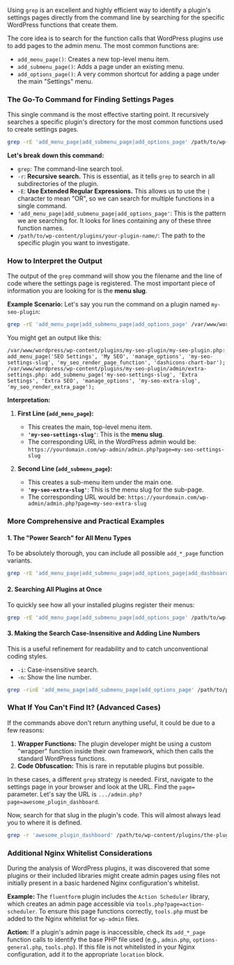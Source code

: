 Using `grep` is an excellent and highly efficient way to identify a plugin's settings pages directly from the command line by searching for the specific WordPress functions that create them.

The core idea is to search for the function calls that WordPress plugins use to add pages to the admin menu. The most common functions are:

*   `add_menu_page()`: Creates a new top-level menu item.
*   `add_submenu_page()`: Adds a page under an existing menu.
*   `add_options_page()`: A very common shortcut for adding a page under the main "Settings" menu.

### The Go-To Command for Finding Settings Pages

This single command is the most effective starting point. It recursively searches a specific plugin's directory for the most common functions used to create settings pages.

```bash
grep -rE 'add_menu_page|add_submenu_page|add_options_page' /path/to/wp-content/plugins/your-plugin-name/
```

**Let's break down this command:**

*   `grep`: The command-line search tool.
*   `-r`: **Recursive search.** This is essential, as it tells `grep` to search in all subdirectories of the plugin.
*   `-E`: **Use Extended Regular Expressions.** This allows us to use the `|` character to mean "OR", so we can search for multiple functions in a single command.
*   `'add_menu_page|add_submenu_page|add_options_page'`: This is the pattern we are searching for. It looks for lines containing any of these three function names.
*   `/path/to/wp-content/plugins/your-plugin-name/`: The path to the specific plugin you want to investigate.

### How to Interpret the Output

The output of the `grep` command will show you the filename and the line of code where the settings page is registered. The most important piece of information you are looking for is the **menu slug**.

**Example Scenario:**
Let's say you run the command on a plugin named `my-seo-plugin`:
```bash
grep -rE 'add_menu_page|add_submenu_page|add_options_page' /var/www/wordpress/wp-content/plugins/my-seo-plugin/
```

You might get an output like this:

```
/var/www/wordpress/wp-content/plugins/my-seo-plugin/my-seo-plugin.php: add_menu_page('SEO Settings', 'My SEO', 'manage_options', 'my-seo-settings-slug', 'my_seo_render_page_function', 'dashicons-chart-bar');
/var/www/wordpress/wp-content/plugins/my-seo-plugin/admin/extra-settings.php: add_submenu_page('my-seo-settings-slug', 'Extra Settings', 'Extra SEO', 'manage_options', 'my-seo-extra-slug', 'my_seo_render_extra_page');
```

**Interpretation:**

1.  **First Line (`add_menu_page`):**
    *   This creates the main, top-level menu item.
    *   **`'my-seo-settings-slug'`**: This is the **menu slug**.
    *   The corresponding URL in the WordPress admin would be: `https://yourdomain.com/wp-admin/admin.php?page=my-seo-settings-slug`

2.  **Second Line (`add_submenu_page`):**
    *   This creates a sub-menu item under the main one.
    *   **`'my-seo-extra-slug'`**: This is the menu slug for the sub-page.
    *   The corresponding URL would be: `https://yourdomain.com/wp-admin/admin.php?page=my-seo-extra-slug`

### More Comprehensive and Practical Examples

#### 1. The "Power Search" for All Menu Types
To be absolutely thorough, you can include all possible `add_*_page` function variants.

```bash
grep -rE 'add_menu_page|add_submenu_page|add_options_page|add_dashboard_page|add_posts_page|add_media_page|add_pages_page|add_comments_page|add_theme_page|add_plugins_page|add_users_page|add_management_page' /path/to/plugin/
```

#### 2. Searching All Plugins at Once
To quickly see how all your installed plugins register their menus:

```bash
grep -rE 'add_menu_page|add_submenu_page|add_options_page' /path/to/wp-content/plugins/
```

#### 3. Making the Search Case-Insensitive and Adding Line Numbers
This is a useful refinement for readability and to catch unconventional coding styles.

*   `-i`: Case-insensitive search.
*   `-n`: Show the line number.

```bash
grep -rinE 'add_menu_page|add_submenu_page|add_options_page' /path/to/plugin/
```

### What If You Can't Find It? (Advanced Cases)

If the commands above don't return anything useful, it could be due to a few reasons:

1.  **Wrapper Functions:** The plugin developer might be using a custom "wrapper" function inside their own framework, which then calls the standard WordPress functions.
2.  **Code Obfuscation:** This is rare in reputable plugins but possible.

In these cases, a different `grep` strategy is needed. First, navigate to the settings page in your browser and look at the URL. Find the `page=` parameter. Let's say the URL is `.../admin.php?page=awesome_plugin_dashboard`.

Now, search for that slug in the plugin's code. This will almost always lead you to where it is defined.

```bash
grep -r 'awesome_plugin_dashboard' /path/to/wp-content/plugins/the-plugin-name/
```

### Additional Nginx Whitelist Considerations

During the analysis of WordPress plugins, it was discovered that some plugins or their included libraries might create admin pages using files not initially present in a basic hardened Nginx configuration's whitelist.

**Example:**
The `fluentform` plugin includes the `Action Scheduler` library, which creates an admin page accessible via `tools.php?page=action-scheduler`. To ensure this page functions correctly, `tools.php` must be added to the Nginx whitelist for `wp-admin` files.

**Action:**
If a plugin's admin page is inaccessible, check its `add_*_page` function calls to identify the base PHP file used (e.g., `admin.php`, `options-general.php`, `tools.php`). If this file is not whitelisted in your Nginx configuration, add it to the appropriate `location` block.